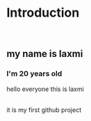 <h1>Introduction </h1> <br>
<h2>my name is laxmi</h2>
<h3>I'm 20 years old</h3>

<body> 
  <p>hello everyone this is laxmi </p>  <br>  it is my first github project </body>
